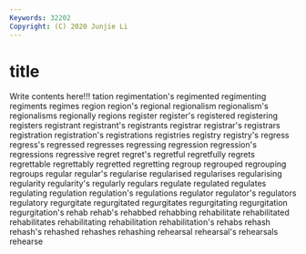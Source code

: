 ```yaml
---
Keywords: 32202
Copyright: (C) 2020 Junjie Li
---
```


# title

Write contents here!!!
tation 
regimentation's 
regimented
regimenting 
regiments 
regimes 
region 
region's 
regional 
regionalism 
regionalism's 
regionalisms 
regionally
regions 
register 
register's 
registered 
registering 
registers 
registrant 
registrant's 
registrants 
registrar
registrar's 
registrars 
registration 
registration's 
registrations 
registries 
registry 
registry's 
regress 
regress's
regressed 
regresses 
regressing 
regression 
regression's 
regressions 
regressive 
regret 
regret's 
regretful
regretfully 
regrets 
regrettable 
regrettably 
regretted 
regretting 
regroup 
regrouped 
regrouping 
regroups
regular 
regular's 
regularise 
regularised 
regularises 
regularising 
regularity 
regularity's 
regularly 
regulars
regulate 
regulated 
regulates 
regulating 
regulation 
regulation's 
regulations 
regulator 
regulator's 
regulators
regulatory 
regurgitate 
regurgitated 
regurgitates 
regurgitating 
regurgitation 
regurgitation's 
rehab 
rehab's 
rehabbed
rehabbing 
rehabilitate 
rehabilitated 
rehabilitates 
rehabilitating 
rehabilitation 
rehabilitation's 
rehabs 
rehash 
rehash's
rehashed 
rehashes 
rehashing 
rehearsal 
rehearsal's 
rehearsals 
rehearse 
